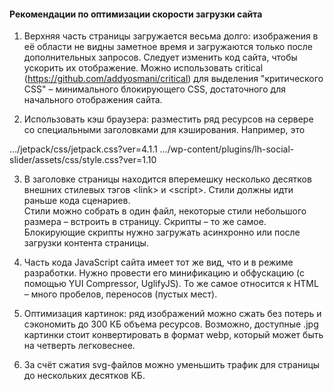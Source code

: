 ﻿#### Рекомендации по оптимизации скорости загрузки сайта


1) Верхняя часть страницы загружается весьма долго: изображения в её области не видны заметное время и загружаются только после дополнительных запросов. Следует изменить код сайта, чтобы ускорить их отображение. Можно использовать critical (https://github.com/addyosmani/critical) для выделения "критического CSS" – минимального блокирующего CSS, достаточного для начального отображения сайта.

2) Использовать кэш браузера: разместить ряд ресурсов на сервере со специальными заголовками для кэширования. Например, это

…/jetpack/css/jetpack.css?ver=4.1.1
…/wp-content/plugins/lh-social-slider/assets/css/style.css?ver=1.10

3) В заголовке <head> страницы находится вперемешку несколько десятков внешних стилевых тэгов &lt;link&gt; и &lt;script&gt;. Стили должны идти раньше кода сценариев.  
Стили можно собрать в один файл, некоторые стили небольшого размера – встроить в страницу. Скрипты – то же самое. Блокирующие скрипты нужно загружать асинхронно или после загрузки контента страницы. 

4) Часть кода JavaScript сайта имеет тот же вид, что и в режиме разработки. Нужно провести его минификацию и обфускацию (с помощью YUI Compressor, UglifyJS). То же самое относится к HTML – много пробелов, переносов (пустых мест). 

5) Оптимизация картинок: ряд изображений можно сжать без потерь и сэкономить до 300 КБ объема ресурсов. Возможно, доступные .jpg картинки стоит конвертировать в формат webp, который может быть на четверть легковеснее.

6) За счёт сжатия svg-файлов можно уменьшить трафик для страницы до нескольких десятков КБ.
